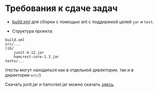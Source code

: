 # Требования к сдаче задач

- [build.xml](/2018.java/seminar6/) для сборки с помощью ant с подднржкой целей `jar` и `test`.

- Структура проекта:
```
build.xml
src/...
lib/
	junit-4.12.jar	
	hamcrest-core-1.3.jar
tests/...
```
(тесты могут находиться как в отдельной директории, так и в директории `src/`)

Скачать junit.jar и hamcrest.jar можно скачать [здесь](https://github.com/junit-team/junit4/wiki/Download-and-Install).
